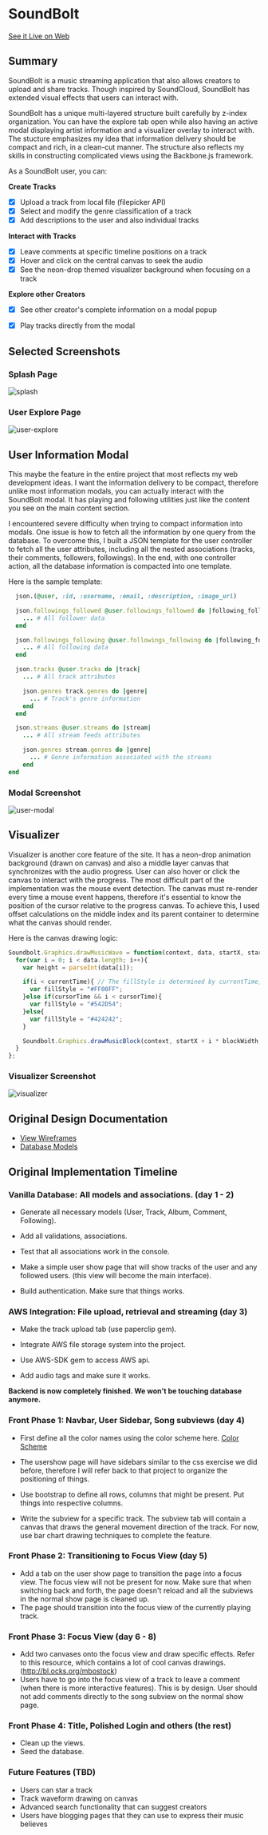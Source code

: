 # SoundBolt

[See it Live on Web][main]

[main]: http://soundbolt.co

## Summary

SoundBolt is a music streaming application that also allows creators to upload and share tracks. Though inspired by SoundCloud, SoundBolt has extended visual effects that users can interact with.

SoundBolt has a unique multi-layered structure built carefully by z-index organization. You can have the explore tab open while also having an active modal displaying artist information and a visualizer overlay to interact with. The stucture emphasizes my idea that information delivery should be compact and rich, in a clean-cut manner. The structure also reflects my skills in constructing complicated views using the Backbone.js framework.

As a SoundBolt user, you can:

<b>Create Tracks</b>
- [x] Upload a track from local file (filepicker API)
- [x] Select and modify the genre classification of a track
- [x] Add descriptions to the user and also individual tracks

<b>Interact with Tracks</b>
- [x] Leave comments at specific timeline positions on a track
- [x] Hover and click on the central canvas to seek the audio
- [x] See the neon-drop themed visualizer background when focusing on a track

<b>Explore other Creators</b>
- [x] See other creator's complete information on a modal popup
- [x] Play tracks directly from the modal


## Selected Screenshots

### Splash Page
![splash]

[splash]: ./docs/images/splash.png

### User Explore Page
![user-explore]

[user-explore]: ./docs/images/user_explore.png

## User Information Modal

This maybe the feature in the entire project that most reflects my web development ideas.
I want the information delivery to be compact, therefore unlike most information modals, you can actually interact with the SoundBolt modal. It has playing and following utilities just like the content you see on the main content section.

I encountered severe difficulty when trying to compact information into modals. One issue is how to fetch all the information by one query from the database. To overcome this, I built a JSON template for the user controller to fetch all the user attributes, including all the nested associations (tracks, their comments, followers, followings). In the end, with one controller action, all the database information is compacted into one template.

Here is the sample template:
```ruby
  json.(@user, :id, :username, :email, :description, :image_url)

  json.followings_followed @user.followings_followed do |following_followed|
    ... # All follower data
  end

  json.followings_following @user.followings_following do |following_following|
    ... # All following data
  end

  json.tracks @user.tracks do |track|
    ... # All track attributes

    json.genres track.genres do |genre|
      ... # Track's genre information
    end
  end

  json.streams @user.streams do |stream|
    ... # All stream feeds attributes

    json.genres stream.genres do |genre|
      ... # Genre information associated with the streams
    end
end
```

### Modal Screenshot
![user-modal]

[user-modal]: ./docs/images/modal.png

## Visualizer

Visualizer is another core feature of the site. It has a neon-drop animation background (drawn on canvas) and also a middle layer canvas that synchronizes with the audio progress. User can also hover or click the canvas to interact with the progress. The most difficult part of the implementation was the mouse event detection. The canvas must re-render every time a mouse event happens, therefore it's essential to know the position of the cursor relative to the progress canvas. To achieve this, I used offset calculations on the middle index and its parent container to determine what the canvas should render.

Here is the canvas drawing logic:
```javascript
Soundbolt.Graphics.drawMusicWave = function(context, data, startX, startY, blockWidth, currentTime, cursorTime){
  for(var i = 0; i < data.length; i++){
    var height = parseInt(data[i]);

    if(i < currentTime){ // The fillStyle is determined by currentTime, cursorTime calculated from mouse event
      var fillStyle = "#FF00FF";
    }else if(cursorTime && i < cursorTime){
      var fillStyle = "#542D54";
    }else{
      var fillStyle = "#424242";
    }

    Soundbolt.Graphics.drawMusicBlock(context, startX + i * blockWidth, startY, blockWidth, height, fillStyle);
  }
};
```

### Visualizer Screenshot
![visualizer]

[visualizer]: ./docs/images/visualizer.png

## Original Design Documentation
* [View Wireframes][views]
* [Database Models][schema]

[views]: ./docs/views.md
[schema]: ./docs/schema.md

## Original Implementation Timeline

### Vanilla Database: All models and associations. (day 1 - 2)
+ Generate all necessary models (User, Track, Album, Comment, Following).
+ Add all validations, associations.
+ Test that all associations work in the console.

+ Make a simple user show page that will show tracks of the user and any followed users.
(this view will become the main interface).

+ Build authentication. Make sure that things works.

### AWS Integration: File upload, retrieval and streaming (day 3)
+ Make the track upload tab (use paperclip gem).

+ Integrate AWS file storage system into the project.
+ Use AWS-SDK gem to access AWS api.
+ Add audio tags and make sure it works.

**Backend is now completely finished. We won't be touching database anymore.**

### Front Phase 1: Navbar, User Sidebar, Song subviews (day 4)
+ First define all the color names using the color scheme here.
[Color Scheme][colors]
+ The usershow page will have sidebars similar to the css exercise we did before, therefore I will refer back to that project to organize the positioning of things.
+ Use bootstrap to define all rows, columns that might be present. Put things into respective columns.

+ Write the subview for a specific track. The subview tab will contain a canvas that draws the general movement direction of the track. For now, use bar chart drawing techniques to complete the feature.

### Front Phase 2: Transitioning to Focus View (day 5)
+ Add a tab on the user show page to transition the page into a focus view. The focus view will not be present for now. Make sure that when switching back and forth, the page doesn't reload and all the subviews in the normal show page is cleaned up.
+ The page should transition into the focus view of the currently playing track.

### Front Phase 3: Focus View (day 6 - 8)
+ Add two canvases onto the focus view and draw specific effects. Refer to this resource, which contains a lot of cool canvas drawings. (http://bl.ocks.org/mbostock)
+ Users have to go into the focus view of a track to leave a comment (when there is more interactive features). This is by design. User should not add comments directly to the song subview on the normal show page.

### Front Phase 4: Title, Polished Login and others (the rest)
+ Clean up the views.
+ Seed the database.

### Future Features (TBD)
+ Users can star a track
+ Track waveform drawing on canvas
+ Advanced search functionality that can suggest creators
+ Users have blogging pages that they can use to express their music believes

[colors]:http://htmlpreview.github.com/?https://github.com/Razynoir/soundbolt/blob/master/docs/wireframes/color_scheme.html
